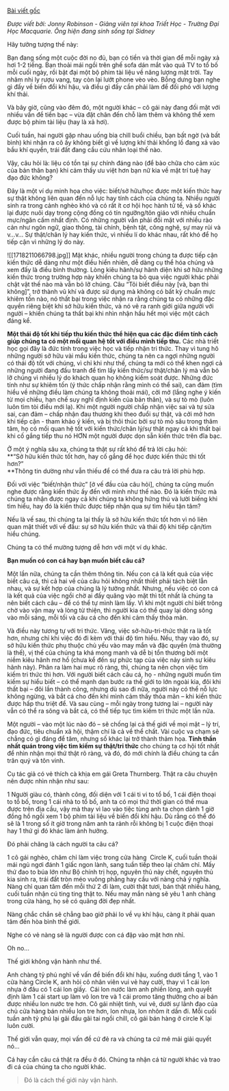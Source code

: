 [Bài viết gốc](https://aeon.co/ideas/would-you-rather-have-a-fish-or-know-how-to-fish)

_Được viết bởi: Jonny Robinson - Giảng viên tại khoa Triết Học - Trường Đại Học Macquarie. Ông hiện đang sinh sống tại Sidney_

Hãy tưởng tượng thế này:

Bạn đang sống một cuộc đời no đủ, bạn có tiền và thời gian để mỗi ngày xả hơi 1-2 tiếng. Bạn thoải mái ngồi trên ghế sofa dán mắt vào quả TV to tổ bố mỗi cuối ngày, rồi bật đại một bộ phim tài liệu về năng lượng mặt trời. Tay nhâm nhi ly rượu vang, tay còn lại lướt phone vèo vèo. Bỗng dưng bạn nghe gì đấy về biến đổi khí hậu, và điều gì đấy cần phải làm để đối phó với lượng khí thải.

Và bây giờ, cũng vào đêm đó, một người khác – cô gái này đang đối mặt với nhiều vấn đề tiền bạc – vừa đặt chân đến chỗ làm thêm và không thể xem được bộ phim tài liệu (hay là xả hơi).

Cuối tuần, hai người gặp nhau uống bia chill buổi chiều, bạn bất ngờ (và bất bình) khi nhận ra cô ấy không biết gì về lượng khí thải khổng lồ đang xả vào bầu khí quyển, trái đất đang cầu cứu nhân loại thế nào.

Vậy, câu hỏi là: liệu có tồn tại sự chính đáng nào (để bào chữa cho cảm xúc của bản thân bạn) khi cảm thấy ưu việt hơn bạn nữ kia về mặt trí tuệ hay đạo đức không?

Đây là một ví dụ minh họa cho việc: biết/sở hữu/học được một kiến thức hay sự thật không liên quan đến nỗ lực hay tính cách của chúng ta. Nhiều người sinh ra trong cảnh nghèo khó và có rất ít cơ hội học hành tử tế, và số khác lại được nuôi dạy trong cộng đồng có tín ngưỡng/tôn giáo với nhiều chuẩn mực/ngăn cấm nhất định. Có những người vẫn phải đối mặt với nhiều rào cản như ngôn ngữ, giao thông, tài chính, bệnh tật, công nghệ, sự may rủi và v…v… Sự thật/chân lý hay kiến thức, vì nhiều lí do khác nhau, rất khó để họ tiếp cận vì những lý do này.

![[1718211066798.jpg]]
Mặt khác, nhiều người trong chúng ta được tiếp cận kiến thức dễ dàng như một điều hiển nhiên, dễ dàng cụ thể hóa chúng và xem đấy là điều bình thường. Lòng kiêu hãnh/sự hãnh diện khi sở hữu những kiến thức trong trường hợp này khiến chúng ta bỏ qua việc người khác phải chật vật thế nào mà vẫn bỏ lỡ chúng. Câu “Tôi biết điều này [và, bạn thì không]”, trở thành vũ khí và được sử dụng mà không có bất kỳ chuẩn mực khiêm tốn nào, nó thất bại trong việc nhận ra rằng chúng ta có những đặc quyền riêng biệt khi sở hữu kiến thức, và nó vẽ ra ranh giới giữa người với người – khiến chúng ta thất bại khi nhìn nhận hầu hết mọi việc một cách đáng kể.

**Một thái độ tốt khi tiếp thu kiến thức thể hiện qua các đặc điểm tính cách giúp chúng ta có một mối quan hệ tốt với điều mình tiếp thu.** Các nhà triết học gọi đây là đức tính trong việc học và tiếp nhận tri thức. Thay vì tung hô những người sở hữu vài mẩu kiến thức, chúng ta nên ca ngợi những người có thái độ tốt với chúng, vì chỉ khi như thế, chúng ta mới có thể khen ngợi cả những người đang đấu tranh để tìm lấy kiến thức/sự thật/chân lý mà vẫn bỏ lỡ chúng vì nhiều lý do khách quan họ không kiểm soát được. Những đức tính như sự khiêm tốn (ý thức chấp nhận rằng mình có thể sai), can đảm (tìm hiểu về những điều làm chúng ta không thoải mái), cởi mở (lắng nghe ý kiến từ mọi chiều, hạn chế suy nghĩ định kiến của bản thân), và sự tò mò (luôn luôn tìm tòi điều mới lạ). Khi một người người chấp nhận việc sai và tự sửa sai, can đảm – chấp nhận đau thương khi theo đuổi sự thật, và cởi mở hơn khi tiếp cận - tham khảo ý kiến, và bị thôi thúc bởi sự tò mò sâu trong thâm tâm, họ có mối quan hệ tốt với kiến thức/chân lý/sự thật ngay cả khi thất bại khi cố gắng tiếp thu nó HƠN một người được dọn sẵn kiến thức trên đĩa bạc.

Ở một ý nghĩa sâu xa, chúng ta thật sự rất khó để trả lời câu hỏi:  
**“Sở hữu kiến thức tốt hơn, hay cố gắng để học được kiến thức thì tốt hơn?”  
**Thông tin dường như vẫn thiếu để có thể đưa ra câu trả lời phù hợp.

Đối với việc “biết/nhận thức” [ở vế đầu của câu hỏi], chúng ta cũng muốn nghe được rằng kiến thức ấy đến với mình như thế nào. Đó là kiến thức mà chúng ta nhận được ngay cả khi chúng ta không hứng thú và lười biếng khi tìm hiểu, hay đó là kiến thức được tiếp nhận qua sự tìm hiểu tận tâm?

Nếu là vế sau, thì chúng ta lại thấy là sở hữu kiến thức tốt hơn vì nó liên quan mật thiết với vế đầu: sự sở hữu kiến thức và thái độ khi tiếp cận/tìm hiểu chúng.

Chúng ta có thể mường tượng dễ hơn với một ví dụ khác.

**Bạn muốn có con cá hay bạn muốn biết câu cá?**

Một lần nữa, chúng ta cần thêm thông tin. Nếu con cá là kết quả của việc biết câu cá, thì cả hai vế của câu hỏi không nhất thiết phải tách biệt lẫn nhau, và sự kết hợp của chúng là lý tưởng nhất. Nhưng, nếu việc có con cá là kết quả của việc ngồi chờ ai đấy quăng vào mặt thì tốt nhất là chúng ta nên biết cách câu – để có thể tự mình làm lấy. Vì khi một người chỉ biết trông chờ vào vận may và lòng từ thiện, thì người kia có thể quay lại dòng sông vào mỗi sáng, mỗi tối và câu cá cho đến khi cảm thấy thỏa mãn.

Và điều này tương tự với tri thức. Vâng, việc sở-hữu-tri-thức thật ra là tốt hơn, nhưng chỉ khi việc đó đi kèm với thái độ tìm hiểu. Nếu, thay vào đó, sự sở hữu kiến thức phụ thuộc chủ yếu vào may mắn và đặc quyền (mà thường là thế), vị thế của chúng ta khá mong manh và dễ bị tổn thương bởi một niềm kiêu hãnh mơ hồ (chưa kể đến sự phức tạp của việc nảy sinh sự kiêu hãnh này). Phân ra làm hai mục rõ ràng, thì, chúng ta nên chọn việc tìm kiếm tri thức thì hơn. Với người biết cách câu cá, họ - những người muốn tìm kiếm sự hiểu biết – có thể mạnh dạn bước ra thế giới to lớn ngoài kia, đôi khi thất bại – đôi lần thành công, nhưng dù sao đi nữa, người này có thể nỗ lực không ngừng, và bắt cá cho đến khi mình cảm thấy thỏa mãn – khi kiến thức được hấp thu triệt để. Và sau cùng – mỗi ngày trong tương lai – người này vẫn có thể ra sông và bắt cá, có thể tiếp tục tìm kiếm tri thức một lần nữa.

Một người – vào một lúc nào đó – sẽ chống lại cả thế giới về mọi mặt – lý trí, đạo đức, tiêu chuẩn xã hội, thậm chí là cả về thể chất. Vài cuộc va chạm sẽ chẳng có gì đáng để tâm, nhưng số khác lại trở thành thảm họa. **Tinh thần nhất quán trong việc tìm kiếm sự thật/tri thức** cho chúng ta cơ hội tốt nhất để nhìn nhận mọi thứ thật rõ ràng, và đó, đó mới chính là điều chúng ta cần trân quý và tôn vinh.

Cụ tác giả có vẻ thích cà khịa em gái Greta Thurnberg. Thật ra câu chuyện nên được nhìn nhận như sau:

1 Người giàu có, thành công, đối diện với 1 cái ti vi to tổ bố, 1 cái điện thoại to tổ bố, trong 1 cái nhà to tổ bố, anh ta có mọi thứ thời gian có thể mua được trên địa cầu, vậy mà thay vì lao vào tiệc tùng anh ta chọn dành 1 giờ đồng hồ ngồi xem 1 bộ phim tài liệu về biến đổi khí hậu. Dù rằng có thể đó sẽ là 1 trong số ít giờ trong năm anh ta rảnh rỗi không bị 1 cuộc điện thoại hay 1 thứ gì đó khác làm ảnh hưởng.

Đó phải chăng là cách người ta câu cá?

1 cô gái nghèo, chăm chỉ làm việc trong cửa hàng  Circle K, cuối tuần thoải mái ngủ ngơi đánh 1 giấc ngon lành, sang tuần tiếp theo lại chăm chỉ. Mấy thứ đao to búa lớn như Bộ chính trị họp, nguyên thủ này chết, nguyên thủ kia sinh ra, trái đất tròn méo vuông phẳng hay cầu với nàng chả ý nghĩa. Nàng chỉ quan tâm đến mỗi thứ 2 đi làm, cười thật tươi, bán thật nhiều hàng, cuối tuần nhận cú ting ting thật to. Nếu may mắn nàng sẽ yêu 1 anh chàng trong cửa hàng, họ sẽ có quãng đời đẹp nhất.

Nàng chắc chắn sẽ chẳng bao giờ phải lo về vụ khí hậu, càng ít phải quan tâm đến hòa bình thế giới. 

Nghe có vẻ nàng sẽ là người được con cá đập vào mặt hơn nhỉ.

Oh no...

Thế giới không vận hành như thế. 

Anh chàng tỷ phú nghĩ về vấn đề biến đổi khí hậu, xuống dưới tầng 1, vào 1 cửa hàng Circle K, anh hỏi cô nhân viên vui vẻ hay cười, thay vì 1 cái lon nhựa ở đâu có 1 cái lon giấy.  Cái lon nước làm anh phiền lòng, anh quyết định làm 1 cái start up làm vỏ lon tre và 1 cái promo tăng thưởng cho ai bán được nhiều lon nước tre hơn. Cô gái nhiệt tình, vui vẻ, dưới sự lãnh đạo của chủ cửa hàng bán nhiều lon tre hơn, lon nhựa, lon nhôm ít dần đi. Mỗi cuối tuần anh tỷ phú lại gãi đầu gãi tai ngồi chill, cô gái bán hàng ở circle K lại luôn cười.

Thế giới vẫn quay, mọi vấn đề cứ đẻ ra và chúng ta cứ mê mải giải quyết nó...

Cá hay cần câu cá thật ra đều ở đó. Chúng ta nhận cá từ người khác và trao đi cá của chúng ta cho người khác.

> Đó là cách thế giới này vận hành.